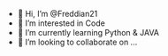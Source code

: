 - 👋 Hi, I’m @Freddian21
- 👀 I’m interested in Code
- 🌱 I’m currently learning Python & JAVA
- 💞️ I’m looking to collaborate on ...
<!---
Freddian21/Freddian21 is a ✨ special ✨ repository because its `README.md` (this file) appears on your GitHub profile.
You can click the Preview link to take a look at your changes.
--->
